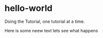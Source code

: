 # hello-world
Doing the Tutorial, one tutorial at a time. 

Here is some neew text lets see what happens
